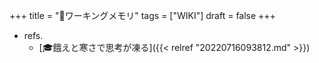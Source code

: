 +++
title = "📝ワーキングメモリ"
tags = ["WIKI"]
draft = false
+++

-   refs.
    -   [🎓餓えと寒さで思考が凍る]({{< relref "20220716093812.md" >}})
